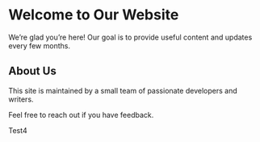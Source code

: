 # Welcome to Our Website

We’re glad you’re here! Our goal is to provide useful content and updates every few months.

## About Us

This site is maintained by a small team of passionate developers and writers.

Feel free to reach out if you have feedback.

Test4
